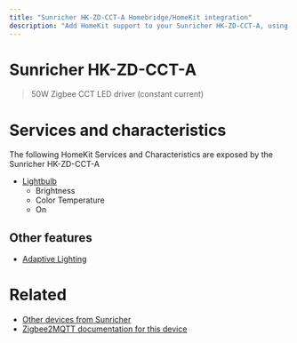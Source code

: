 ```yaml
---
title: "Sunricher HK-ZD-CCT-A Homebridge/HomeKit integration"
description: "Add HomeKit support to your Sunricher HK-ZD-CCT-A, using Homebridge, Zigbee2MQTT and homebridge-z2m."
---
```

<!---
This file has been GENERATED using src/docgen/docgen.ts
DO NOT EDIT THIS FILE MANUALLY!
-->
# Sunricher HK-ZD-CCT-A
> 50W Zigbee CCT LED driver (constant current)


# Services and characteristics
The following HomeKit Services and Characteristics are exposed by
the Sunricher HK-ZD-CCT-A

* [Lightbulb](../../light.md)
  * Brightness
  * Color Temperature
  * On


## Other features
* [Adaptive Lighting](../../light.md)


# Related
* [Other devices from Sunricher](../index.md#sunricher)
* [Zigbee2MQTT documentation for this device](https://www.zigbee2mqtt.io/devices/HK-ZD-CCT-A.html)